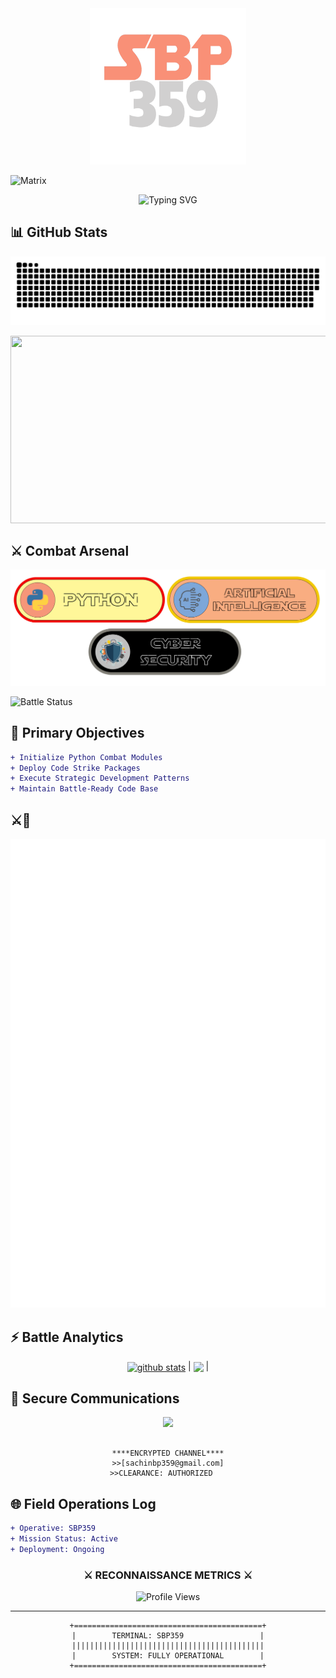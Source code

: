 <div align="center">
    <img src="assets/logo.png" alt="Logo" width="250" height="250">
</div>

![Matrix](https://raw.githubusercontent.com/rodrigograca31/rodrigograca31/master/matrix.svg)
  
<div align="center">
    <img src="https://readme-typing-svg.demolab.com?font=Fira+Code&pause=1000&color=00FF00&background=000000&width=435&lines=System+Boot:+SACHINBP1024;Initializing+Combat+Protocols;Loading+Python+Arsenal...;Battle+Station+Ready!" alt="Typing SVG">
</div>

## 📊 GitHub Stats
![Snake animation](https://raw.githubusercontent.com/SBP359/SBP359/output/dist/github-contribution-grid-snake.svg)


<div align="center">
<img src="https://media.giphy.com/media/LOEFObS6UKzZnz8X9Y/giphy.gif" width="600" height="300" />
</div>

## ⚔️ Combat Arsenal

<div align="center">
    <img src="assets/skills.png" alt="Logo" >
</div>

![Battle Status](https://img.shields.io/badge/STATUS-ACTIVE-E33D28?style=for-the-badge)

</div>

## 🎯 Primary Objectives

```diff
+ Initialize Python Combat Modules
+ Deploy Code Strike Packages
+ Execute Strategic Development Patterns
+ Maintain Battle-Ready Code Base
```

## ⚔️👾
![Metrics](/github-metrics.svg)

## ⚡ Battle Analytics

<div align="center">
<a href="https://github.com/anuraghazra/github-readme-stats"><img align="center" src="https://github-readme-stats.vercel.app/api?username=SBP359&show_icons=true&include_all_commits=true&theme=buefy&hide_border=true" alt="github stats" /></a> | <a href="https://github.com/anuraghazra/github-readme-stats"><img align="center" src="https://github-readme-stats.vercel.app/api/top-langs/?username=SBP359&layout=compact&theme=buefy&hide_border=true" /></a> |

</div>


</div>

## 📡 Secure Communications

<div align="center">

<a href="mailto:sachinbp359@gmail.com">
  <img src="https://img.shields.io/badge/INITIATE_TRANSMISSION-%23000000.svg?&style=for-the-badge&logo=gmail&logoColor=00FF00" />
</a>

```ascii
  
****ENCRYPTED CHANNEL****
>>[sachinbp359@gmail.com]
>>CLEARANCE: AUTHORIZED   

```

</div>

## 🌐 Field Operations Log

```diff
+ Operative: SBP359
+ Mission Status: Active
+ Deployment: Ongoing
```


<div align="center">

### ⚔️ RECONNAISSANCE METRICS ⚔️

![Profile Views](https://komarev.com/ghpvc/?username=SACHINBP1024&color=00FF00&style=flat-square&label=ZONE+INFILTRATIONS)

</div>

---
<div align="center">

```ascii
+==========================================+
|        TERMINAL: SBP359                 |
|||||||||||||||||||||||||||||||||||||||||||
|        SYSTEM: FULLY OPERATIONAL        |
+==========================================+
```

</div>
